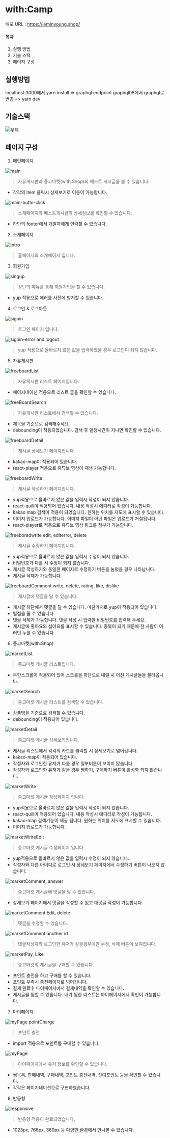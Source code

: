 # with:Camp

배포 URL : https://leminyoung.shop/

#### 목차

1. 실행 방법
2. 기술 스택
3. 페이지 구성

## 실행방법

localhost:3000에서
yarn install => graphql endpoint graphql08에서 graphql로 변경 => yarn dev

## 기술스택

![무제](https://user-images.githubusercontent.com/89783182/177766909-f6cfea7f-159c-40a1-8f33-460fe4601a7f.png)


## 페이지 구성

1. 메인페이지

![main](https://user-images.githubusercontent.com/89783182/177761556-3d566089-b78e-4115-a16f-dbed876ae2c1.gif)

> 자유게시판과 중고마켓(with:Shop)의 베스트 게시글을 볼 수 있습니다.
- 각각의 item 클릭시 상세보기로 이동이 가능합니다.

![main-butto-click](https://user-images.githubusercontent.com/89783182/177761826-424c8d28-a113-47fb-84c9-7fd557f282d7.gif)

> 소개페이지와 베스트게시글의 상세정보를 확인할 수 있습니다.
- 하단의 footer에서 개발자에게 연락할 수 있습니다.

2. 소개페이지

![Intro](https://user-images.githubusercontent.com/89783182/177762089-ad947533-69c9-4e99-81b5-9ce9758a1f6e.gif)

> 홈페이지의 소개페이지 입니다.

3. 회원가입

![singup](https://user-images.githubusercontent.com/89783182/177762130-cfa0c513-5a07-4cf1-b2ee-8bd2dd9d87a2.gif)

> 상단의 메뉴를 통해 회원가입을 할 수 있습니다.
- yup 적용으로 에러를 사전에 방지할 수 있습니다.

4. 로그인 & 로그아웃

![signin](https://user-images.githubusercontent.com/89783182/177762449-b4382ef6-9734-4c5c-bcc5-fa8d6a5e2531.gif)

> 로그인 페이지 입니다.

![signin-error and logout](https://user-images.githubusercontent.com/89783182/177762545-e9d3f075-b111-4943-8fec-1f7e33ae7e9e.gif)

> yup 적용으로 올바르지 않은 값을 입력하였을 경우 로그인이 되지 않습니다.

5. 자유게시판

![freeboardList](https://user-images.githubusercontent.com/89783182/177762722-3141aa0c-0326-49e5-91aa-585d57b81578.gif)

> 자유게시판 리스트 페이지입니다.
- 페이지네이션 적용으로 리스트 글을 확인할 수 있습니다.

![freeBoardSearch](https://user-images.githubusercontent.com/89783182/177762877-516016fc-735f-4325-95f1-08887360ab64.gif)

> 자유게시판 리스트에서 검색할 수 있습니다.
- 제목을 기준으로 검색해주세요.
- debouncing이 적용되었습니다. 검색 후 일정시간이 지나면 확인할 수 있습니다.

![freeboardDetail](https://user-images.githubusercontent.com/89783182/177762816-86903e43-9ed7-4a91-96a0-e4f26c4bf728.gif)

> 게시글 상세보기 페이지입니다.
- kakao-map이 적용되어 있습니다.
- react-player 적용으로 유튜브 영상이 재생 가능합니다.

![freeboardWrite](https://user-images.githubusercontent.com/89783182/177763111-3e4becfb-fa12-4deb-a269-9b07299a96f2.gif)

> 게시글 작성하기 페이지입니다.
- yup적용으로 올바르지 않은 값을 입력시 작성이 되지 않습니다.
- react-quill이 적용되어 있습니다. 내용 작성시 에디터로 작성이 가능합니다.
- kakao map 검색이 적용이 되었습니다. 원하는 위치를 지도에 표시할 수 있습니다.
- 이미지 업로드가 가능합니다. 이미지 파일이 아닌 파일은 업로드가 거절됩니다.
- react-player로 적용으로 유튜브 영상 링크를 첨부가 가능합니다.

![freeboradwrite edit, editerror, delete](https://user-images.githubusercontent.com/89783182/177763542-3d1837dd-4c73-4eef-9fae-655ddecd219c.gif)

> 게시글 수정하기 페이지입니다.
- yup적용으로 올바르지 않은 값을 입력시 수정이 되지 않습니다.
- 비밀번호가 다를 시 수정이 되지 않습니다.
- 게시글 작성하기와 동일한 페이지로 수정하기 버튼을 눌렀을 경우 나타납니다.
- 게시글 삭제가 가능합니다.

![freeboardComment write, delete, rating, like, dislike](https://user-images.githubusercontent.com/89783182/177763751-129b6171-8fd1-4242-a762-5a76651ab7ef.gif)

> 게시글에 댓글을 달 수 있습니다.
- 게시글 하단에서 댓글을 달 수 있습니다. 마찬가지로 yup이 적용되어 있습니다.
- 별점을 줄 수 있습니다.
- 댓글 삭제가 가능합니다. 댓글 작성 시 입력한 비밀번호를 입력해 주세요.
- 게시글에 좋아요와 싫어요를 표시할 수 있습니다. 중복이 되기 때문에 한 사람이 여러번 누를 수 있습니다.

6. 중고마켓(with:Shop)

![marketList](https://user-images.githubusercontent.com/89783182/177764067-70a09b92-e0eb-4425-a47c-b05007291f2c.gif)

> 중고마켓 게시글 리스트입니다.
- 무한스크롤이 적용되어 있어 스크롤을 하단으로 내릴 시 이전 게시글들을 불러옵니다.

![marketSearch](https://user-images.githubusercontent.com/89783182/177764957-f5e98832-6aed-45dc-9670-0aa755bb2eea.gif)

> 중고마켓 게시글 리스트를 검색할 수 있습니다.
- 상품명을 기준으로 검색할 수 있습니다.
- debouncing이 적용되어 있습니다.

![marketDetail](https://user-images.githubusercontent.com/89783182/177764244-79b52d2b-6e45-4650-979b-853453fcfd29.gif)

> 중고마켓 게시글 상세보기입니다.
- 게시글 리스트에서 각각의 카드를 클릭할 시 상세보기로 넘어갑니다.
- kakao-map이 적용되어 있습니다.
- 작성자와 로그인한 유저가 다를 경우 일부버튼이 보이지 않습니다.
- 작성자와 로그인한 유저가 같을 경우 찜하기, 구매하기 버튼이 활성화 되지 않습니다.

![marketWrite](https://user-images.githubusercontent.com/89783182/177764513-1226aa51-24eb-4626-a704-e82f071f7235.gif)

> 중고마켓 게시글 작성페이지 입니다.
- yup적용으로 올바르지 않은 값을 입력시 작성이 되지 않습니다.
- react-quill이 적용되어 있습니다. 내용 작성시 에디터로 작성이 가능합니다.
- kakao-map 검색기능이 제공 됩니다. 원하는 위치를 지도에 표시할 수 있습니다.
- 이미지 업로드가 가능합니다.

![marketWriteEdit](https://user-images.githubusercontent.com/89783182/177764729-f53a7b8d-44da-4ad7-b55e-6408a1964954.gif)

> 중고마켓 게시글 수정페이지 입니다.
- yup적용으로 올바르지 않은 값을 입력시 수정이 되지 않습니다.
- 작성자와 다른 아이디로 로그인 시 상세보기 페이지에서 수정하기 버튼이 나오지 않습니다.

![marketComment, answer](https://user-images.githubusercontent.com/89783182/177765335-43f0b53c-79e4-4515-af8d-9fdd01d40eb8.gif)

> 중고마켓 게시글에 댓글을 달 수 있습니다.
- 상세보기 페이지에서 댓글을 작성할 수 있고 대댓글 작성이 가능합니다.

![marketComment Edit, delete](https://user-images.githubusercontent.com/89783182/177765520-e498e72b-cd3d-4a41-897a-40fc0a865d55.gif)

> 댓글을 수정할 수 있습니다.

![marketComment another id](https://user-images.githubusercontent.com/89783182/177765566-70e5d6aa-772f-46ab-bc8f-d3231f134164.gif)

> 댓글작성자와 로그인한 유저가 같을경우에만 수정, 삭제 버튼이 보여집니다.

![marketPay, Like](https://user-images.githubusercontent.com/89783182/177765605-390ccffd-8b1b-4e35-8c27-039b015b289c.gif)

> 중고마켓의 게시글을 구매할 수 있습니다.
- 포인트 충전을 하고 구매를 할 수 있습니다.
- 포인트 부족시 충전페이지로 넘어갑니다.
- 결제 완료후 마이페이지에서 결제내역을 확인할 수 있습니다.
- 게시글을 찜할 수 있습니다. 내가 찜한 리스트는 마이페이지에서 확인이 가능합니다.

7. 마이페이지

![myPage pointCharge](https://user-images.githubusercontent.com/89783182/177765824-0cd95cbb-7690-4993-a382-ca6550de2662.gif)

> 포인트 충전
- import 적용으로 포인트를 구매할 수 있습니다.

![myPage](https://user-images.githubusercontent.com/89783182/177765970-079ea895-6b0e-4217-b8ab-1416f41ae295.gif)

> 마이페이지에서 유저 정보를 확인할 수 있습니다.
- 찜목록, 판매내역, 구매내역, 포인트 충전내역, 잔여포인트 등을 확인할 수 있습니다.
- 각각은 페이지네이션으로 구현하였습니다.

8. 반응형

![responsive](https://user-images.githubusercontent.com/89783182/177766178-d63020c0-96e2-499f-8235-e2147668e722.gif)

> 반응형 적용이 완료되었습니다.
- 1023px, 768px, 360px 등 다양한 환경에서 만나볼 수 있습니다.
